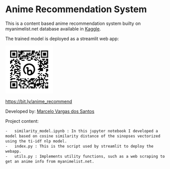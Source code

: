 # Anime Recommendation System

This is a content based anime recommendation system builty on myanimelist.net database available in [Kaggle](https://www.kaggle.com/datasets/hernan4444/anime-recommendation-database-2020).

The trained model is deployed as a streamlit web app:

<img src="bit.ly_anime_recommend.png" alt= "Streamlit web app" width="150" height="150" href="https://bit.ly/anime_recommend">

https://bit.ly/anime_recommend

Developed by: [Marcelo Vargas dos Santos](https://github.com/mvsantosdev)


Project content:

    -   similarity_model.ipynb : In this jupyter notebook I developed a model based on cosine similarity distance of the sinopses vectorized using the ti-idf nlp model.
    -   index.py : This is the script used by streamlit to deploy the webapp.
    -   utils.py : Implements utility functions, such as a web scraping to get an anime info from myanimelist.net.